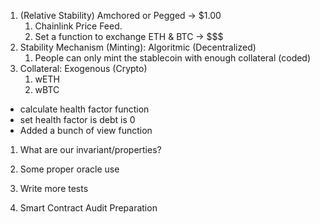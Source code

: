 1. (Relative Stability) Amchored or Pegged -> $1.00
   1. Chainlink Price Feed.
   2. Set a function to exchange ETH & BTC -> $$$
2. Stability Mechanism (Minting): Algoritmic (Decentralized)
   1. People can only mint the stablecoin with enough collateral (coded)
3. Collateral: Exogenous (Crypto)
   1. wETH
   2. wBTC

- calculate health factor function
- set health factor is debt is 0
- Added a bunch of view function

1. What are our invariant/properties?

1. Some proper oracle use
2. Write more tests
3. Smart Contract Audit Preparation